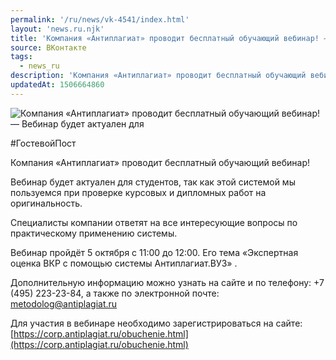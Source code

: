 ```yaml
---
permalink: '/ru/news/vk-4541/index.html'
layout: 'news.ru.njk'
title: 'Компания «Антиплагиат» проводит бесплатный обучающий вебинар! — Вебинар будет актуален для ст'
source: ВКонтакте
tags:
  - news_ru
description: 'Компания «Антиплагиат» проводит бесплатный обучающий вебинар! — Вебинар будет актуален для'
updatedAt: 1506664860
---
```

![Компания «Антиплагиат» проводит бесплатный обучающий вебинар! — Вебинар будет актуален для](https://sun9-69.userapi.com/impf/c841620/v841620990/21825/V2qNWbg5b30.jpg?size=1280x960&quality=96&sign=49d7861282cde3cd0c5eafd688efb329&c_uniq_tag=lAyZR4Ek30TLw_XaoA5PIedpWwt8j2MkyknM8MvmqgE&type=album)

#ГостевойПост

Компания «Антиплагиат» проводит бесплатный обучающий вебинар!

Вебинар будет актуален для студентов, так как этой системой мы пользуемся при проверке курсовых и дипломных работ на оригинальность.

Специалисты компании ответят на все интересующие вопросы по практическому применению системы.

Вебинар пройдёт 5 октября с 11:00 до 12:00. Его тема «Экспертная оценка ВКР с помощью системы Антиплагиат.ВУЗ» .

Дополнительную информацию можно узнать на сайте и по телефону: +7 (495) 223-23-84, а также по электронной почте: metodolog@antiplagiat.ru

Для участия в вебинаре необходимо зарегистрироваться на сайте: [https://corp.antiplagiat.ru/obuchenie.html](https://corp.antiplagiat.ru/obuchenie.html)

